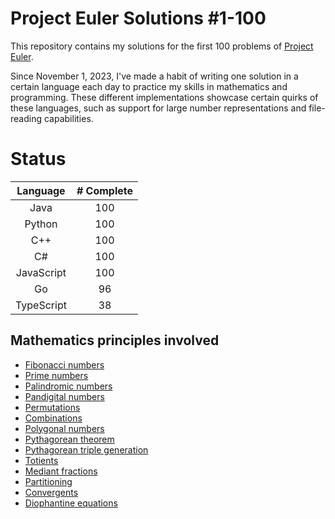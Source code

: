 # Project Euler Solutions #1-100

This repository contains my solutions for the first 100 problems of [Project Euler](https://projecteuler.net).

Since November 1, 2023, I've made a habit of writing one solution in a certain language each day to practice my skills in mathematics and programming.
These different implementations showcase certain quirks of these languages, such as support for large number representations and file-reading capabilities.

# Status

| Language   | # Complete |  
| :--------: | :-: |
| Java       | 100 |
| Python     | 100 |
| C++        | 100 |
| C#         | 100 |
| JavaScript | 100 |
| Go         |  96 |
| TypeScript |  38 |

## Mathematics principles involved

- [Fibonacci numbers](https://en.wikipedia.org/wiki/Fibonacci_sequence)
- [Prime numbers](https://en.wikipedia.org/wiki/Prime_number)
- [Palindromic numbers](https://en.wikipedia.org/wiki/Palindromic_number)
- [Pandigital numbers](https://en.wikipedia.org/wiki/Pandigital_number)
- [Permutations](https://en.wikipedia.org/wiki/Permutation)
- [Combinations](https://en.wikipedia.org/wiki/Combination)
- [Polygonal numbers](https://en.wikipedia.org/wiki/Polygonal_number)
- [Pythagorean theorem](https://en.wikipedia.org/wiki/Pythagorean_theorem)
- [Pythagorean triple generation](https://en.wikipedia.org/wiki/Pythagorean_triple)
- [Totients](https://en.wikipedia.org/wiki/Euler%27s_totient_function)
- [Mediant fractions](https://en.wikipedia.org/wiki/Mediant_(mathematics))
- [Partitioning](https://en.wikipedia.org/wiki/Integer_partition)
- [Convergents](https://en.wikipedia.org/wiki/Simple_continued_fraction#Infinite_continued_fractions_and_convergents)
- [Diophantine equations](https://en.wikipedia.org/wiki/Diophantine_equation)
